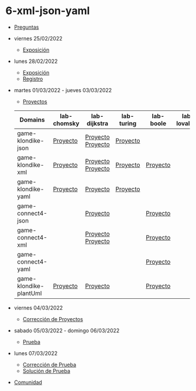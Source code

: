 # 6-xml-json-yaml

- [Preguntas](https://escuela.it/masters/master-programacion-diseno-software/estudiantes/xml-json-yaml)
- viernes 25/02/2022
  - [Exposición](https://escuela.it/masters/master-programacion-diseno-software/estudiantes/xml-json-yaml)
- lunes 28/02/2022
  - [Exposición](https://escuela.it/masters/master-programacion-diseno-software/estudiantes/xml-json-yaml)
  - [Registro]()
- martes 01/03/2022 - jueves 03/03/2022
  - [Proyectos](https://docs.google.com/spreadsheets/d/14hve8oFvBlUe5FOkmnc_4vHKhK8_ngaVkIR0xK5-UkQ/edit?usp=sharing)
  
  |Domains|lab-chomsky|lab-dijkstra|lab-turing|lab-boole|lab-lovalace|cafeteria|
  |-------|-----------|------------|---------|------------|----------|---------|
  |game-klondike-json|[Proyecto](https://github.com/USantaTecla-ed-mpds/lab-chomsky/tree/master/tech-json/game-klondike/0.0.dataLanguages)|[Proyecto](https://github.com/USantaTecla-ed-mpds/lab-dijkstra/blob/master/tech-json/game-klondike/0.0.dataLanguages/StateInitial.json) [Proyecto](https://github.com/USantaTecla-ed-mpds/lab-dijkstra/blob/master/tech-json/game-klondike/0.0.dataLanguages/StateSecond.json)|[Proyecto](https://github.com/USantaTecla-ed-mpds/lab-turing/blob/master/tech-json/game-klondike/0.0.dataLanguages/juego%20Klondike%20JSON.txt)|    |         |[Crítica](https://github.com/USantaTecla-ed-mpds/cafeteria/tree/master/tech-json/game-klondike/0.0.dataLanguages)|
  |game-klondike-xml|[Proyecto](https://github.com/USantaTecla-ed-mpds/lab-chomsky/tree/master/tech-xml/game-klondike/0.0.dataLanguages)|[Proyecto](https://github.com/USantaTecla-ed-mpds/lab-dijkstra/blob/master/tech-xml/game-klondike/0.0.dataLanguages/Klondike_XML.xml) [Proyecto](https://github.com/USantaTecla-ed-mpds/lab-dijkstra/blob/master/tech-xml/game-klondike/0.0.dataLanguages/Klondike_XML2.xml)|[Proyecto](https://github.com/USantaTecla-ed-mpds/lab-turing/blob/master/tech-xml/game-klondike/0.0.dataLanguages/juego%20Klondike.txt)|[Proyecto](https://github.com/USantaTecla-ed-mpds/lab-boole/tree/master/tech-xml/game-klondike/0.0.dataLanguages)|            |[Crítica](https://github.com/USantaTecla-ed-mpds/cafeteria/tree/master/tech-xml/game-klondike/0.0.dataLanguages)|
  |game-klondike-yaml|[Proyecto](https://github.com/USantaTecla-ed-mpds/lab-chomsky/tree/master/tech-yaml/game-klondike/0.0.dataLanguages)|[Proyecto](https://github.com/USantaTecla-ed-mpds/lab-dijkstra/blob/master/tech-yaml/game-klondike/0.0.dataLanguages/StateSecond.yaml)|[Proyecto](https://github.com/USantaTecla-ed-mpds/lab-turing/blob/master/tech-yaml/game-klondike/0.0.dataLanguages/juego%20Klondike%20YAML.txt)|            |            |[Crítica](https://github.com/USantaTecla-ed-mpds/cafeteria/tree/master/tech-yaml/game-klondike/0.0.dataLanguages)|
  |game-connect4-json |           |[Proyecto](https://github.com/USantaTecla-ed-mpds/lab-dijkstra/blob/master/tech-json/game-connect4/0.0.dataLanguages/StateSecond.json)|         |    [Proyecto](https://github.com/USantaTecla-ed-mpds/lab-boole/tree/master/tech-json/game-connect4/0.0.dataLanguages)|        |      |
  |game-connect4-xml |           |[Proyecto](https://github.com/USantaTecla-ed-mpds/lab-dijkstra/blob/master/tech-xml/game-connect4/0.0.dataLanguages/StateInitial.xml)  [Proyecto](https://github.com/USantaTecla-ed-mpds/lab-dijkstra/blob/master/tech-xml/game-connect4/0.0.dataLanguages/StateSecond.xml)   |            |[Proyecto](https://github.com/USantaTecla-ed-mpds/lab-boole/tree/master/tech-xml/game-connect4/0.0.dataLanguages)|            |         |
  |game-connect4-yaml |           |           |            |[Proyecto](https://github.com/USantaTecla-ed-mpds/lab-boole/tree/master/tech-yaml/game-connect4/0.0.dataLanguages)|                |         |
  |game-klondike-plantUml|[Proyecto](https://github.com/USantaTecla-ed-mpds/lab-chomsky/tree/master/tech-plantuml/game-klondike/semanaActual/docs/images)|[Proyecto](https://github.com/USantaTecla-ed-mpds/lab-dijkstra/tree/master/tech-plantuml/game-klondike/semanaActual)|   |[Proyecto](https://github.com/USantaTecla-ed-mpds/lab-boole/tree/master/tech-plantuml/game-klondike/semanaActual)|            |[Critica](https://github.com/USantaTecla-ed-mpds/cafeteria/tree/master/tech-plantuml/game-klondike/criticaUltimaSemana)  [Critica](https://github.com/USantaTecla-ed-mpds/cafeteria/blob/master/tech-plantuml/game-klondike/criticaSemanaActual/lab-Dijkstra.md)|
- viernes 04/03/2022
  - [Corrección de Proyectos](https://escuela.it/master-programacion-diseno-software)
- sabado 05/03/2022 - domingo 06/03/2022
  - [Prueba](https://forms.gle/EqpC9FxDqzBRPRaF9)
- lunes 07/03/2022
  - [Corrección de Prueba](https://escuela.it/master-programacion-diseno-software)
  - [Solución de Prueba](https://docs.google.com/spreadsheets/d/1BJLRxhEZZJe-FJGWYefsP-A8Lr25RH4wJkgGOS3dHfk/edit?usp=sharing)
- [Comunidad](https://app.slack.com/client/T02S3KYD464/C02TCPHJUTU)





